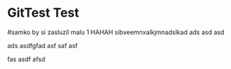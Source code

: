 # GitTest Test
#samko by si zasluzil malu 1
HAHAH
sibveemnxalkjmnadslkad
ads
asd
asd

ads
asdfgfad
asf
saf
asf

fas
asdf
afsd

